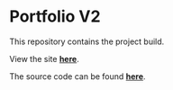 # Portfolio V2

This repository contains the project build.

View the site **[here](https://kristibui.com/)**.

The source code can be found **[here](https://github.com/kristibui/portfolio-source)**.
